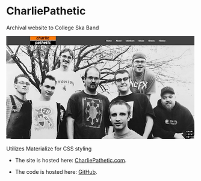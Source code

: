 # CharliePathetic

Archival website to College Ska Band

![Alt text](img/CPMainScreen.jpg?raw=true 'Website Screenshot')

Utilizes Materialize for CSS styling

-   The site is hosted here: [CharliePathetic.com](https://www.charliepathetic.com).

-   The code is hosted here: [GitHub](https://github.com/JoseaphMankin/CharliePathetic).
